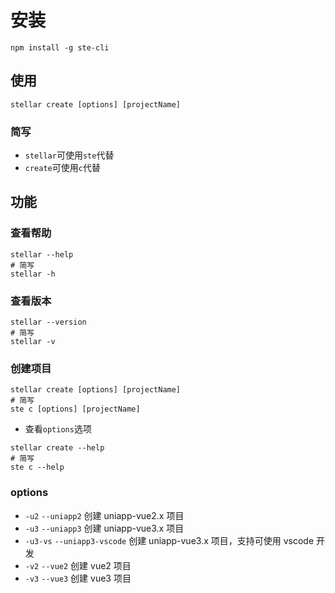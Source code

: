 # 安装

```
npm install -g ste-cli
```

## 使用

```
stellar create [options] [projectName]
```

### 简写

- `stellar`可使用`ste`代替
- `create`可使用`c`代替

## 功能

### 查看帮助

```shell
stellar --help
# 简写
stellar -h
```

### 查看版本

```shell
stellar --version
# 简写
stellar -v
```

### 创建项目

```shell
stellar create [options] [projectName]
# 简写
ste c [options] [projectName]
```

- 查看`options`选项

```shell
stellar create --help
# 简写
ste c --help
```

### options

- `-u2` `--uniapp2` 创建 uniapp-vue2.x 项目
- `-u3` `--uniapp3` 创建 uniapp-vue3.x 项目
- `-u3-vs` `--uniapp3-vscode` 创建 uniapp-vue3.x 项目，支持可使用 vscode 开发
- `-v2` `--vue2` 创建 vue2 项目
- `-v3` `--vue3` 创建 vue3 项目
